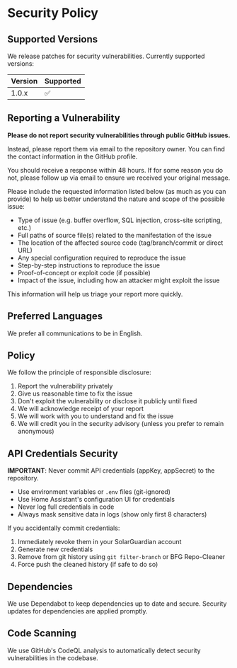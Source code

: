 # Security Policy

## Supported Versions

We release patches for security vulnerabilities. Currently supported versions:

| Version | Supported          |
| ------- | ------------------ |
| 1.0.x   | :white_check_mark: |

## Reporting a Vulnerability

**Please do not report security vulnerabilities through public GitHub issues.**

Instead, please report them via email to the repository owner. You can find the contact information in the GitHub profile.

You should receive a response within 48 hours. If for some reason you do not, please follow up via email to ensure we received your original message.

Please include the requested information listed below (as much as you can provide) to help us better understand the nature and scope of the possible issue:

- Type of issue (e.g. buffer overflow, SQL injection, cross-site scripting, etc.)
- Full paths of source file(s) related to the manifestation of the issue
- The location of the affected source code (tag/branch/commit or direct URL)
- Any special configuration required to reproduce the issue
- Step-by-step instructions to reproduce the issue
- Proof-of-concept or exploit code (if possible)
- Impact of the issue, including how an attacker might exploit the issue

This information will help us triage your report more quickly.

## Preferred Languages

We prefer all communications to be in English.

## Policy

We follow the principle of responsible disclosure:

1. Report the vulnerability privately
2. Give us reasonable time to fix the issue
3. Don't exploit the vulnerability or disclose it publicly until fixed
4. We will acknowledge receipt of your report
5. We will work with you to understand and fix the issue
6. We will credit you in the security advisory (unless you prefer to remain anonymous)

## API Credentials Security

**IMPORTANT**: Never commit API credentials (appKey, appSecret) to the repository.

- Use environment variables or `.env` files (git-ignored)
- Use Home Assistant's configuration UI for credentials
- Never log full credentials in code
- Always mask sensitive data in logs (show only first 8 characters)

If you accidentally commit credentials:

1. Immediately revoke them in your SolarGuardian account
2. Generate new credentials
3. Remove from git history using `git filter-branch` or BFG Repo-Cleaner
4. Force push the cleaned history (if safe to do so)

## Dependencies

We use Dependabot to keep dependencies up to date and secure. Security updates for dependencies are applied promptly.

## Code Scanning

We use GitHub's CodeQL analysis to automatically detect security vulnerabilities in the codebase.
